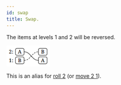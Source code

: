 ```yaml
---
id: swap
title: Swap.
---
```


The items at levels 1 and 2 will be reversed.

![Swap stack diagram](assets/swap.png)

This is an alias for [roll 2](roll.md) (or [move 2 1](move.md)).
